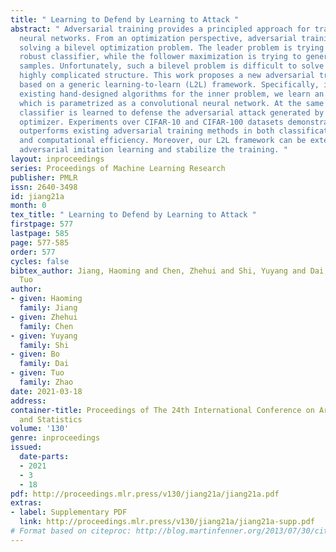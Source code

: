 ```yaml
---
title: " Learning to Defend by Learning to Attack "
abstract: " Adversarial training provides a principled approach for training robust
  neural networks. From an optimization perspective, adversarial training is essentially
  solving a bilevel optimization problem. The leader problem is trying to learn a
  robust classifier, while the follower maximization is trying to generate adversarial
  samples. Unfortunately, such a bilevel problem is difficult to solve due to its
  highly complicated structure. This work proposes a new adversarial training method
  based on a generic learning-to-learn (L2L) framework. Specifically, instead of applying
  existing hand-designed algorithms for the inner problem, we learn an optimizer,
  which is parametrized as a convolutional neural network. At the same time, a robust
  classifier is learned to defense the adversarial attack generated by the learned
  optimizer. Experiments over CIFAR-10 and CIFAR-100 datasets demonstrate that L2L
  outperforms existing adversarial training methods in both classification accuracy
  and computational efficiency. Moreover, our L2L framework can be extended to generative
  adversarial imitation learning and stabilize the training. "
layout: inproceedings
series: Proceedings of Machine Learning Research
publisher: PMLR
issn: 2640-3498
id: jiang21a
month: 0
tex_title: " Learning to Defend by Learning to Attack "
firstpage: 577
lastpage: 585
page: 577-585
order: 577
cycles: false
bibtex_author: Jiang, Haoming and Chen, Zhehui and Shi, Yuyang and Dai, Bo and Zhao,
  Tuo
author:
- given: Haoming
  family: Jiang
- given: Zhehui
  family: Chen
- given: Yuyang
  family: Shi
- given: Bo
  family: Dai
- given: Tuo
  family: Zhao
date: 2021-03-18
address: 
container-title: Proceedings of The 24th International Conference on Artificial Intelligence
  and Statistics
volume: '130'
genre: inproceedings
issued:
  date-parts:
  - 2021
  - 3
  - 18
pdf: http://proceedings.mlr.press/v130/jiang21a/jiang21a.pdf
extras:
- label: Supplementary PDF
  link: http://proceedings.mlr.press/v130/jiang21a/jiang21a-supp.pdf
# Format based on citeproc: http://blog.martinfenner.org/2013/07/30/citeproc-yaml-for-bibliographies/
---
```

